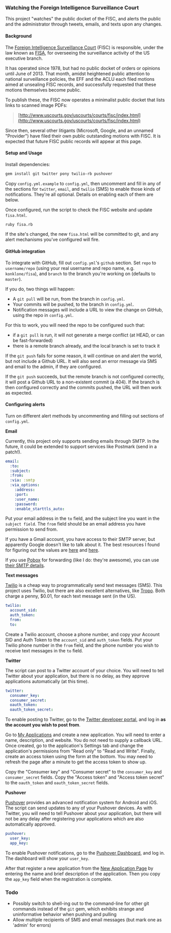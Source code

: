 ### Watching the Foreign Intelligence Surveillance Court

This project "watches" the public docket of the FISC, and alerts the public and the administrator through tweets, emails, and texts upon any changes.

#### Background

The [Foreign Intelligence Surveillance Court](https://en.wikipedia.org/wiki/United_States_Foreign_Intelligence_Surveillance_Court) (FISC) is responsible, under the law known as [FISA](https://en.wikipedia.org/wiki/Foreign_Intelligence_Surveillance_Act), for overseeing the surveillance activity of the US executive branch.

It has operated since 1978, but had no public docket of orders or opinions until June of 2013. That month, amidst heightened public attention to national surveillance policies, the EFF and the ACLU each filed motions aimed at unsealing FISC records, and successfully requested that these motions themselves become public.

To publish these, the FISC now operates a minimalist public docket that lists links to scanned image PDFs:

> [http://www.uscourts.gov/uscourts/courts/fisc/index.html](http://www.uscourts.gov/uscourts/courts/fisc/index.html)

Since then, several other litigants (Microsoft, Google, and an unnamed "Provider") have filed their own public outstanding motions with FISC. It is expected that future FISC public records will appear at this page.

#### Setup and Usage

Install dependencies:

```bash
gem install git twitter pony twilio-rb pushover
```

Copy `config.yml.example` to `config.yml`, then uncomment and fill in any of the sections for `twitter`, `email`, and `twilio` (SMS) to enable those kinds of notifications. They're all optional. Details on enabling each of them are below.

Once configured, run the script to check the FISC website and update `fisa.html`.

```bash
ruby fisa.rb
```

If the site's changed, the new `fisa.html` will be committed to git, and any alert mechanisms you've configured will fire.

#### GitHub integration

To integrate with GitHub, fill out `config.yml`'s `github` section. Set `repo` to `username/repo` (using your real username and repo name, e.g. `konklone/fisa`), and `branch` to the branch you're working on (defaults to `master`).

If you do, two things will happen:

* A `git pull` will be run, from the branch in `config.yml`.
* Your commits will be pushed, to the branch in `config.yml`.
* Notification messages will include a URL to view the change on GitHub, using the repo in `config.yml`.

For this to work, you will need the repo to be configured such that:

* if a `git pull` is run, it will not generate a merge conflict (at HEAD, or can be fast-forwarded)
* there is a remote branch already, and the local branch is set to track it

If the `git push` fails for some reason, it will continue on and alert the world, but not include a Github URL. It will also send an error message via SMS and email to the admin, if they are configured.

If the `git push` succeeds, but the remote branch is not configured correctly, it will post a Github URL to a non-existent commit (a 404). If the branch is then configured correctly and the commits pushed, the URL will then work as expected.

#### Configuring alerts

Turn on different alert methods by uncommenting and filling out sections of `config.yml`.

**Email**

Currently, this project only supports sending emails through SMTP. In the future, it could be extended to support services like Postmark (send in a patch!).

```yaml
email:
  :to:
  :subject:
  :from:
  :via: :smtp
  :via_options:
    :address:
    :port:
    :user_name:
    :password:
    :enable_starttls_auto:
```

Put your email address in the `to` field, and the subject line you want in the `subject field`. The `from` field should be an email address you have permission to send from.

If you have a Gmail account, you have access to their SMTP server, but apparently Google doesn't like to talk about it. The best resources I found for figuring out the values are [here](http://email.about.com/od/accessinggmail/f/Gmail_SMTP_Settings.htm) and [here](http://support.qualityunit.com/107274-How-to-configure-Gmail-SMTP-settings-).

If you use [Pobox](http://pobox.com/) for forwarding (like I do: they're awesome), you can use [their SMTP details](https://www.pobox.com/helpspot/index.php?pg=kb.page&id=118).

**Text messages**

[Twilio](http://www.twilio.com/) is a cheap way to programmatically send text messages (SMS). This project uses Twilio, but there are also excellent alternatives, like [Tropo](https://www.tropo.com/). Both charge a penny, $0.01, for each text message sent (in the US).

```yaml
twilio:
  account_sid:
  auth_token:
  from:
  to:
```

Create a Twilio account, choose a phone number, and copy your Account SID and Auth Token to the `account_sid` and `auth_token` fields. Put your Twilio phone number in the `from` field, and the phone number you wish to receive text messages in the `to` field.


**Twitter**

The script can post to a Twitter account of your choice. You will need to tell Twitter about your application, but there is no delay, as they approve applications automatically (at this time).

```yaml
twitter:
  consumer_key:
  consumer_secret:
  oauth_token:
  oauth_token_secret:
```

To enable posting to Twitter, go to the [Twitter developer portal](https://dev.twitter.com/), and log in **as the account you wish to post from**.

Go to [My Applications](https://dev.twitter.com/apps) and create a new application. You will need to enter a name, description, and website. You do not need to supply a callback URL. Once created, go to the application's Settings tab and change the application's permissions from "Read only" to "Read and Write". Finally, create an access token using the form at the bottom. You may need to refresh the page after a minute to get the access token to show up.

Copy the "Consumer key" and "Consumer secret" to the `consumer_key` and `consumer_secret` fields. Copy the "Access token" and "Access token secret" to the `oauth_token` and `oauth_token_secret` fields.

**Pushover**

[Pushover](https://pushover.net/) provides an advanced notification system for Android and iOS. The script can send updates to any of your Pushover devices. As with Twitter, you will need to tell Pushover about your application, but there will not be any delay after registering your applications which are also automatically approved.

```yaml
pushover:
  user_key:
  app_key:
```

To enable Pushover notifications, go to the [Pushover Dashboard](https://pushover.net/), and log in. The dashboard will show your `user_key`.

After that register a new application from the [New Application Page](https://pushover.net/apps/build) by entering the name and brief description of the application. Then you copy the `app_key` field when the registration is complete.

### Todo

* Possibly switch to shell-ing out to the command-line for other git commands instead of the `git` gem, which exhibits strange and uninformative behavior when pushing and pulling
* Allow multiple recipients of SMS and email messages (but mark one as 'admin' for errors)
